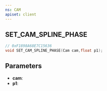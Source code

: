 ```yaml
---
ns: CAM
apiset: client
---
```

## SET_CAM_SPLINE_PHASE

```c
// 0xF1898A68E7C15636
void SET_CAM_SPLINE_PHASE(Cam cam,float p1);
```


## Parameters
* **cam**:
* **p1**:



